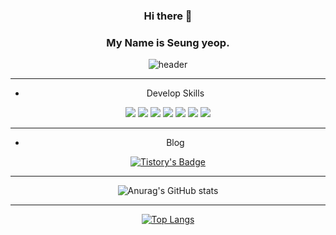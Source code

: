 <div align="center">
 
 ### Hi there 👋

### My Name is Seung yeop.

![header](https://capsule-render.vercel.app/api?type=slice&text=Hello%20World!&fontSize=50&rotate=20&height=300&fontAlign=70&fontAlignY=30)
 

_________
 
* Develop Skills

<img src="https://img.shields.io/badge/Python-3776AB?style=flat-square&logo=Python&logoColor=white"/>

<img src="https://img.shields.io/badge/Amazon AWS-232F3E?style=flat-square&logo=Amazon%20AWS&logoColor=white"/>

<img src="https://img.shields.io/badge/MySql-4479A1?style=flat-square&logo=mysql&logoColor=white">
 
<img src="https://img.shields.io/badge/Github-181717?style=flat-square&logo=github&logoColor=white"> 
 
<img src="https://img.shields.io/badge/Linux-FCC624?style=flat-square&logo=linux&logoColor=black">
 
<img src="https://img.shields.io/badge/Java-007396?style=flat-square&logo=Java&logoColor=white">

<img src="https://img.shields.io/badge/Android-3DDC84?style=flat-square&logo=Android&logoColor=white"/>
 

_________
 
* Blog

[![Tistory's Badge](https://github-readme-tistory-card.vercel.app/api/badge?name=Ghost_blog&theme=dark)](https://ghostwing17.tistory.com)
 
_________

![Anurag's GitHub stats](https://github-readme-stats.vercel.app/api?username=Ghostblack17&show_icons=true&theme=tokyonight)
 
_________

[![Top Langs](https://github-readme-stats.vercel.app/api/top-langs/?username=Ghostblack17&layout=compact)](https://github.com/anuraghazra/github-readme-stats)
 
 </div>
